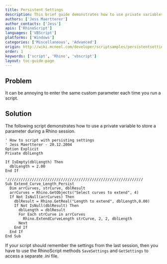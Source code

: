 ```yaml
---
title: Persistent Settings
description: This brief guide demonstrates how to use private variables for persistent settings in RhinoScript.
authors: ['Jess Maertterer']
author_contacts: ['Jess']
apis: ['RhinoScript']
languages: ['VBScript']
platforms: ['Windows']
categories: ['Miscellaneous', 'Advanced']
origin: http://wiki.mcneel.com/developer/scriptsamples/persistentsettings
order: 1
keywords: ['script', 'Rhino', 'vbscript']
layout: toc-guide-page
---
```


 
## Problem

It can be annoying to enter the same custom parameter each time you run a script.  

## Solution

The following script demonstrates how to use a private variable to store a parameter during a Rhino session.

```vbnet
' How to script with persisting settings
' Jess Maertterer - 20.12.2004
Option Explicit
Private dblLength

If IsEmpty(dblLength) Then
  dblLength = 2.00
End If

'/////////////////////////////////////////////////////////////
Sub Extend_Curve_Length_Persist
  Dim arrCurves, strCurve, dblResult
  arrCurves = Rhino.GetObjects("Select curves to extend", 4)
  If Not IsNull(arrCurves) Then
    dblResult = Rhino.GetReal("Length to extend", dblLength,0.00)
    If Not IsNull(dblResult) Then
      dblLength = dblResult
      For Each strCurve in arrCurves
        Rhino.ExtendCurveLength strCurve, 2, 2, dblLength
      Next
    End If
  End If
End Sub
```

If your script should remember the settings from the last session, then you have to use the RhinoScript methods `SaveSettings` and `GetSettings` to access a separate *.ini* file.

